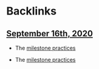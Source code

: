 
# Backlinks
## [September 16th, 2020](<September 16th, 2020.md>)
- The [milestone practices](<milestone practices.md>)

- The [milestone practices](<milestone practices.md>)

